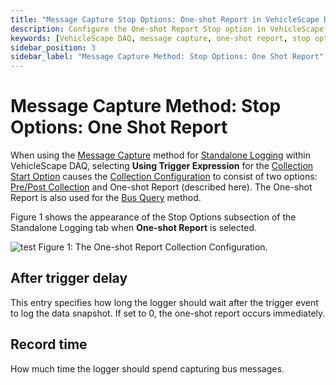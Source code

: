 ```yaml
---
title: "Message Capture Stop Options: One-shot Report in VehicleScape DAQ"
description: Configure the One-shot Report Stop option in VehicleScape DAQ Standalone Logging. Define trigger delay and record time to capture data snapshots after a trigger event for ICS hardware.
keywords: [VehicleScape DAQ, message capture, one-shot report, stop options, standalone logging, ICS hardware, trigger expression, data snapshot, bus query method]
sidebar_position: 3
sidebar_label: "Message Capture Method: Stop Options: One Shot Report"
---
```


# Message Capture Method: Stop Options: One Shot Report

When using the [Message Capture](./../../collections-and-methods-message-capture-method/) method for [Standalone Logging](./../../../../vehiclescape-daq-standalone-logging-tab/) within VehicleScape DAQ, selecting **Using Trigger Expression** for the [Collection Start Option](../../collections-and-methods-message-capture-method/message-capture-method-start-options/) causes the [Collection Configuration](../../message-capture-method-stop-options/) to consist of two options: [Pre/Post Collection](../message-capture-method-stop-options-pre-post-collection/) and One-shot Report (described here). The One-shot Report is also used for the [Bus Query](./../../collections-and-methods-bus-query-method/) method.

Figure 1 shows the appearance of the Stop Options subsection of the Standalone Logging tab when **One-shot Report** is selected.

![test](https://placehold.co/600x400 "test")
Figure 1: The One-shot Report Collection Configuration.


## After trigger delay

This entry specifies how long the logger should wait after the trigger event to log the data snapshot. If set to 0, the one-shot report occurs immediately.

## Record time

How much time the logger should spend capturing bus messages.